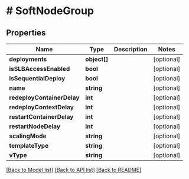 # # SoftNodeGroup

## Properties

Name | Type | Description | Notes
------------ | ------------- | ------------- | -------------
**deployments** | **object[]** |  | [optional]
**isSLBAccessEnabled** | **bool** |  | [optional]
**isSequentialDeploy** | **bool** |  | [optional]
**name** | **string** |  | [optional]
**redeployContainerDelay** | **int** |  | [optional]
**redeployContextDelay** | **int** |  | [optional]
**restartContainerDelay** | **int** |  | [optional]
**restartNodeDelay** | **int** |  | [optional]
**scalingMode** | **string** |  | [optional]
**templateType** | **string** |  | [optional]
**vType** | **string** |  | [optional]

[[Back to Model list]](../../README.md#models) [[Back to API list]](../../README.md#endpoints) [[Back to README]](../../README.md)
